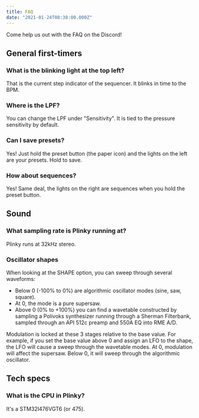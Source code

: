 ```yaml
---
title: FAQ
date: "2021-01-24T08:38:00.000Z"
---
```


Come help us out with the FAQ on the Discord!

## General first-timers

### What is the blinking light at the top left?

That is the current step indicator of the sequencer. It blinks in time to the BPM.

### Where is the LPF?

You can change the LPF under "Sensitivity". It is tied to the pressure sensitivity by default.

### Can I save presets?

Yes! Just hold the preset button (the paper icon) and the lights on the left are your presets. Hold to save.

### How about sequences?

Yes! Same deal, the lights on the right are sequences when you hold the preset button.

## Sound

### What sampling rate is Plinky running at?

Plinky runs at 32kHz stereo.

### Oscillator shapes

When looking at the SHAPE option, you can sweep through several waveforms:

- Below 0 (-100% to 0%) are algorithmic oscillator modes (sine, saw, square).
- At 0, the mode is a pure supersaw.
- Above 0 (0% to +100%) you can find a wavetable constructed by sampling a Polivoks synthesizer running through a Sherman Filterbank, sampled through an API 512c preamp and 550A EQ into RME A/D.

Modulation is locked at these 3 stages relative to the base value. For example, if you set the base value above 0 and assign an LFO to the shape, the LFO will cause a sweep through the wavetable modes. At 0, modulation will affect the supersaw. Below 0, it will sweep through the algorithmic oscillator.

## Tech specs

### What is the CPU in Plinky?

It's a STM32l476VGT6 (or 475).
